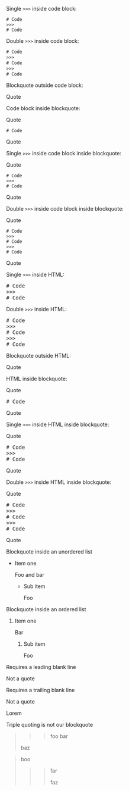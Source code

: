 Single `>>>` inside code block:

```
# Code
>>>
# Code
```

Double `>>>` inside code block:

```txt
# Code
>>>
# Code
>>>
# Code
```

Blockquote outside code block:

>>>
Quote
>>>

Code block inside blockquote:

>>>
Quote

```
# Code
```

Quote
>>>

Single `>>>` inside code block inside blockquote:

>>>
Quote

```
# Code
>>>
# Code
```

Quote
>>>

Double `>>>` inside code block inside blockquote:

>>>
Quote

```
# Code
>>>
# Code
>>>
# Code
```

Quote
>>>

Single `>>>` inside HTML:

<pre>
# Code
>>>
# Code
</pre>

Double `>>>` inside HTML:

<pre>
# Code
>>>
# Code
>>>
# Code
</pre>

Blockquote outside HTML:

>>>
Quote
>>>

HTML inside blockquote:

>>>
Quote

<pre>
# Code
</pre>

Quote
>>>

Single `>>>` inside HTML inside blockquote:

>>>
Quote

<pre>
# Code
>>>
# Code
</pre>

Quote
>>>

Double `>>>` inside HTML inside blockquote:

>>>
Quote

<pre>
# Code
>>>
# Code
>>>
# Code
</pre>

Quote
>>>

Blockquote inside an unordered list

- Item one

  >>>
  Foo and
  bar
  >>>

  - Sub item

    >>>
    Foo
    >>>

Blockquote inside an ordered list

1. Item one

   >>>
   Bar
   >>>

   1. Sub item

      >>>
      Foo
      >>>

Requires a leading blank line
>>>
Not a quote
>>>

Requires a trailing blank line

>>>
Not a quote
>>>
Lorem

Triple quoting is not our blockquote

>>> foo
>>> bar
>>>
> baz

> boo
>>> far
>>>
>>> faz
